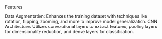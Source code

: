 Features

Data Augmentation: Enhances the training dataset with techniques like rotation, flipping, zooming, and more to improve model generalization.
CNN Architecture: Utilizes convolutional layers to extract features, pooling layers for dimensionality reduction, and dense layers for classification.
